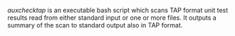 *auxchecktap* is an executable bash script which scans TAP format unit test results
read from either standard input or one or more files. It outputs a summary of the
scan to standard output also in TAP format.
